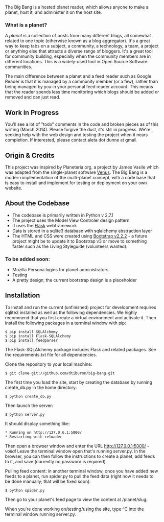 The Big Bang is a hosted planet reader, which allows anyone to make a planet,
host it, and administer it on the host site.

### What is a planet? 

A _planet_ is a collection of posts from many different blogs, all
somewhat related to one topic (otherwise known as a blog aggregator). 
It's a great way to keep tabs on a subject, a community, a technology,
a team, a project or anything else that attracts a diverse range of
bloggers. It's a great tool for community building, especially when the
community members are in different locations. This is a widely-used 
tool in Open Source Software communities.

The main difference between a planet and a feed reader such as 
Google Reader is that it is managed by a community member (or a few), 
rather than being managed by you in your personal feed reader account. 
This means that the reader spends less time monitoring which blogs 
should be added or removed and can just read.

## Work in Progress

You'll see a lot of "todo" comments in the code and broken pieces as of this
writing (March 2014).  Please forgive the dust, it's still in progress.
We're seeking help with the web design and testing the project when it nears
completion.  If interested, please contact aleta dot dunne at gmail.

## Origin & Credits

This project was inspired by Planeteria.org, a project by James Vasile
which was adapted from the single-planet software [Venus](http://intertwingly.net/code/venus/).
The Big Bang is a modern implementation of the multi-planet concept, 
with a code base that is easy to install and implement for testing or 
deployment on your own website.

## About the Codebase

- The codebase is primarily written in Python v 2.7.1
- The project uses the Model View Controler design pattern
- It uses the [Flask](http://flask.pocoo.org/) webframework
- Data is stored in a sqlite3 database with sqlalchemy abstraction layer
- The HTML and CSS were created using [Bootstrap v2.2.2](http://getbootstrap.com/2.3.2/index.html) - a future project might be to update it to Bootstrap v3 or move to something faster such as the Living Styleguide (volunteers wanted).

### To be added soon:
- Mozilla Persona logins for planet administrators
- Testing
- A pretty design; the current bootstrap design is a placeholder

## Installation

To install and run the current (unfinished) project for development requires sqlite3 installed as well as the following dependencies.  We highly recommend that you first create a virtual environment and activate it.
Then install the following packages in a terminal window with pip:

    $ pip install SQLAlchemy
    $ pip install Flask-SQLAlchemy
    $ pip install feedparser
The Flask-SQLAlchemy package includes Flask and related packages. See the requirements.txt file for all dependencies.

Clone the repository to your local machine:

    $ git clone git://github.com/dtiburon/big-bang.git

The first time you load the site, start by creating the database by running create_db.py in the home directory: 

    $ python create_db.py

Then launch the server:

    $ python server.py

It should display something like:

    * Running on http://127.0.0.1:5000/
    * Restarting with reloader

Then open a browser window and enter the URL http://127.0.0.1:5000/ - _voila_!  Leave the terminal window open that's running server.py.
In the browser, you can then follow the instructions to create a planet, add feeds to it, and save (currently no password is required). 

Pulling feed content: in another terminal window, once you have added new feeds to a planet, run spider.py to pull the feed data (right now it needs to be done manually; that will be fixed soon):

    $ python spider.py

Then go to your planet's feed page to view the content at /planet/slug.

When you're done working on/testing/using the site, type ^C into the terminal window running server.py.